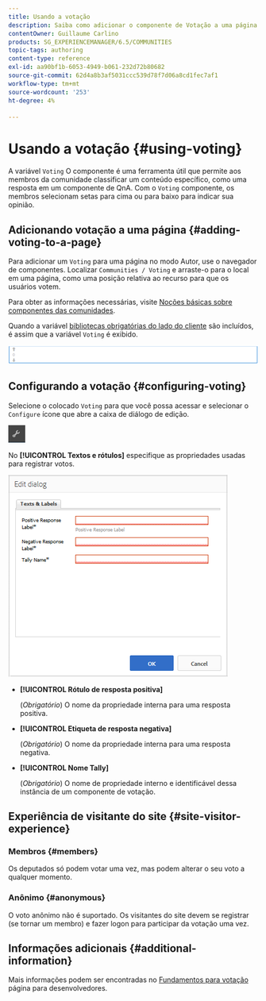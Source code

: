 ```yaml
---
title: Usando a votação
description: Saiba como adicionar o componente de Votação a uma página que permite que os membros da comunidade conectados avaliem um conteúdo específico, como uma resposta.
contentOwner: Guillaume Carlino
products: SG_EXPERIENCEMANAGER/6.5/COMMUNITIES
topic-tags: authoring
content-type: reference
exl-id: aa90bf1b-6053-4949-b061-232d72b80682
source-git-commit: 62d4a8b3af5031ccc539d78f7d06a8cd1fec7af1
workflow-type: tm+mt
source-wordcount: '253'
ht-degree: 4%

---
```


# Usando a votação {#using-voting}

A variável `Voting` O componente é uma ferramenta útil que permite aos membros da comunidade classificar um conteúdo específico, como uma resposta em um componente de QnA. Com o `Voting` componente, os membros selecionam setas para cima ou para baixo para indicar sua opinião.

## Adicionando votação a uma página {#adding-voting-to-a-page}

Para adicionar um `Voting` para uma página no modo Autor, use o navegador de componentes. Localizar `Communities / Voting` e arraste-o para o local em uma página, como uma posição relativa ao recurso para que os usuários votem.

Para obter as informações necessárias, visite [Noções básicas sobre componentes das comunidades](basics.md).

Quando a variável [bibliotecas obrigatórias do lado do cliente](essentials-voting.md#essentials-for-client-side) são incluídos, é assim que a variável `Voting` é exibido.

![componente de votação](assets/voting-component.png)

## Configurando a votação {#configuring-voting}

Selecione o colocado `Voting` para que você possa acessar e selecionar o `Configure` ícone que abre a caixa de diálogo de edição.

![configurar](assets/configure-new.png)

No **[!UICONTROL Textos e rótulos]** especifique as propriedades usadas para registrar votos.

![voting-label](assets/voting-label.png)

* **[!UICONTROL Rótulo de resposta positiva]**

  (*Obrigatório*) O nome da propriedade interna para uma resposta positiva.

* **[!UICONTROL Etiqueta de resposta negativa]**

  (*Obrigatório*) O nome da propriedade interna para uma resposta negativa.

* **[!UICONTROL Nome Tally]**

  (*Obrigatório*) O nome de propriedade interno e identificável dessa instância de um componente de votação.

## Experiência de visitante do site {#site-visitor-experience}

### Membros {#members}

Os deputados só podem votar uma vez, mas podem alterar o seu voto a qualquer momento.

### Anônimo {#anonymous}

O voto anônimo não é suportado. Os visitantes do site devem se registrar (se tornar um membro) e fazer logon para participar da votação uma vez.

## Informações adicionais {#additional-information}

Mais informações podem ser encontradas no [Fundamentos para votação](essentials-voting.md) página para desenvolvedores.
